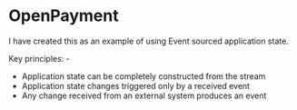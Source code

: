 # OpenPayment

I have created this as an example of using Event sourced application state. 

Key principles: -
- Application state can be completely constructed from the stream
- Application state changes triggered only by a received event
- Any change received from an external system produces an event
